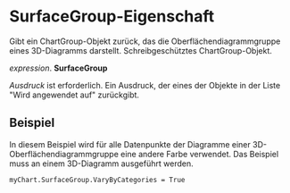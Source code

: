 
# SurfaceGroup-Eigenschaft

Gibt ein ChartGroup-Objekt zurück, das die Oberflächendiagrammgruppe eines 3D-Diagramms darstellt. Schreibgeschütztes ChartGroup-Objekt.

 _expression_. **SurfaceGroup**

 _Ausdruck_ ist erforderlich. Ein Ausdruck, der eines der Objekte in der Liste "Wird angewendet auf" zurückgibt.


## Beispiel

In diesem Beispiel wird für alle Datenpunkte der Diagramme einer 3D-Oberflächendiagrammgruppe eine andere Farbe verwendet. Das Beispiel muss an einem 3D-Diagramm ausgeführt werden.


```
myChart.SurfaceGroup.VaryByCategories = True
```

